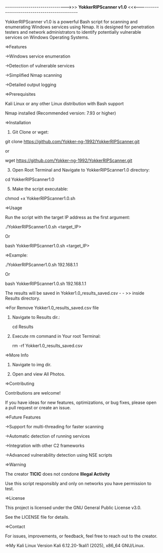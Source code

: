 ------------------------------->>> **YokkerRIPScanner v1.0** <<<-----------------------------------------------

YokkerRIPScanner v1.0 is a powerful Bash script for scanning and enumerating Windows services using Nmap. 
It is designed for penetration testers and network administrators to identify potentially vulnerable services on 
Windows Operating Systems.

=>Features

->Windows service enumeration

->Detection of vulnerable services

->Simplified Nmap scanning

->Detailed output logging


=>Prerequisites

Kali Linux or any other Linux distribution with Bash support

Nmap installed (Recommended version: 7.93 or higher)


=>Installation

1. Git Clone or wget:

git clone https://github.com/Yokker-ng-1992/YokkerRIPScanner.git

or

wget https://github.com/Yokker-ng-1992/YokkerRIPScanner.git

3. Open Root Terminal and Navigate to YokkerRIPScanner1.0 directory:

cd YokkerRIPScanner1.0

5. Make the script executable:

chmod +x YokkerRIPScanner1.0.sh


=>Usage

Run the script with the target IP address as the first argument:

./YokkerRIPScanner1.0.sh <target_IP>

Or

bash YokkerRIPScanner1.0.sh <target_IP>


=>Example:

./YokkerRIPScanner1.0.sh 192.168.1.1

Or

bash YokkerRIPScanner1.0.sh 192.168.1.1

The results will be saved in Yokker1.0_results_saved.csv - - >> inside Results directory.


=>For Remove  Yokker1.0_results_saved.csv file

1. Navigate to Results dir.:

   cd Results
   
3. Execute rm command in Your root Terminal:

   rm -rf Yokker1.0_results_saved.csv


=>More Info

1. Navigate to img dir.

3. Open and view All Photos.


=>Contributing

Contributions are welcome! 

If you have ideas for new features, optimizations, or bug fixes, please open a pull request or create an issue.


=>Future Features

->Support for multi-threading for faster scanning

->Automatic detection of running services

->Integration with other C2 frameworks

->Advanced vulnerability detection using NSE scripts


=>Warning

The creator **TICIC** does not condone **Illegal Activity**

Use this script responsibly and only on networks you have permission to test.


=>License

This project is licensed under the GNU General Public License v3.0. 

See the LICENSE file for details.


=>Contact

For issues, improvements, or feedback, feel free to reach out to the creator.


=>My Kali Linux Version
Kali 6.12.20-1kali1 (2025), x86_64 GNU/Linux.

